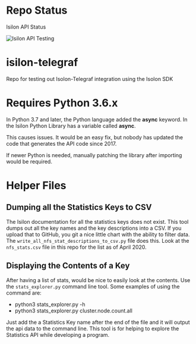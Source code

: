 # Repo Status
Isilon API Status

![Isilon API Testing](https://github.com/IGNW/isilon-telegraf/workflows/Isilon%20API%20Testing/badge.svg)

# isilon-telegraf
Repo for testing out Isolon-Telegraf integration using the Isolon SDK

# Requires Python 3.6.x
In Python 3.7 and later, the Python language added the **async** keyword.  In the Isilon Python Library has a variable called **async**.

This causes issues.  It would be an easy fix, but nobody has updated the code that generates the API code since 2017.

If newer Python is needed, manually patching the library after importing would be required.

# Helper Files
## Dumping all the Statistics Keys to CSV
The Isilon documentation for all the statistics keys does not exist.  This tool dumps out all the key names and the key descriptions into a CSV.  If you upload that to GitHub, you git a nice little chart with the ability to filter data.  The `write_all_nfs_stat_descriptions_to_csv.py` file does this.  Look at the `nfs_stats.csv` file in this repo for the list as of April 2020.

## Displaying the Contents of a Key
After having a list of stats, would be nice to easily look at the contents.  Use the `stats_explorer.py` command line tool.  Some examples of using the command are:
- python3 stats_explorer.py -h
- python3 stats_explorer.py cluster.node.count.all

Just add the a Statistics Key name after the end of the file and it will output the api data to the command line.  This tool is for helping to explore the Statistics API while developing a program.

